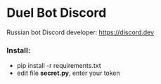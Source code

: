 # Duel Bot Discord
Russian bot
Discord developer: https://discord.dev
### Install:
- pip install -r requirements.txt
- edit file **secret.py**, enter your token
